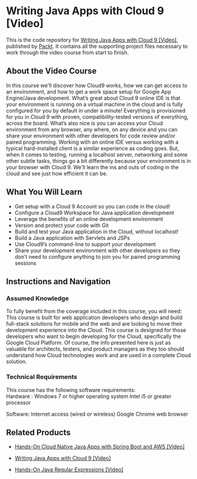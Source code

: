 # Writing Java Apps with Cloud 9 [Video]
This is the code repository for [Writing Java Apps with Cloud 9 [Video]](https://www.packtpub.com/application-development/writing-java-apps-cloud-9?utm_source=github&utm_medium=repository&utm_campaign=9781787283121), published by [Packt](https://www.packtpub.com/?utm_source=github). It contains all the supporting project files necessary to work through the video course from start to finish.
## About the Video Course
In this course we'll discover how Cloud9 works, how we can get access to an environment, and how to get a work space setup for Google App Engine/Java development. What’s great about Cloud 9 online IDE is that your environment is running on a virtual machine in the cloud and is fully configured for you by default in under a minute! Everything is provisioned for you in Cloud 9 with proven, compatibility-tested versions of everything, across the board. What’s also nice is you can access your Cloud environment from any browser, any where, on any device and you can share your environment with other developers for code review and/or paired programming. Working with an online IDE versus working with a typical hard-installed client is a similar experience as coding goes. But, when it comes to testing, running a localhost server, networking and some other subtle tasks, things go a bit differently because your environment is in your browser with Cloud 9. We'll learn the ins and outs of coding in the cloud and see just how efficient it can be.

<H2>What You Will Learn</H2>
<DIV class=book-info-will-learn-text>
<UL>
<LI>Get setup with a Cloud 9 Account so you can code in the cloud! 
<LI>Configure a Cloud9 Workspace for Java application development 
<LI>Leverage the benefits of an online development environment 
<LI>Version and protect your code with Git 
<LI>Build and test your Java application in the Cloud, without localhost! 
<LI>Build a Java application with Servlets and JSPs 
<LI>Use Cloud9’s command-line to support your development 
<LI>Share your development environment with other developers so they don’t need to configure anything to join you for paired programming sessions </LI></UL></DIV>

## Instructions and Navigation
### Assumed Knowledge
To fully benefit from the coverage included in this course, you will need:<br/>
This course is built for web application developers who design and build full-stack solutions for mobile and the web and are looking to move their development experience into the Cloud. This course is designed for those developers who want to begin developing for the Cloud, specifically the Google Cloud Platform. Of course, the info presented here is just as valuable for architects, testers, and product managers as they too should understand how Cloud technologies work and are used in a complete Cloud solution.
### Technical Requirements
This course has the following software requirements:<br/>
Hardware :
Windows 7 or higher operating system
Intel i5 or greater processor


Software:
Internet access (wired or wireless)
Google Chrome web browser

## Related Products
* [Hands-On Cloud Native Java Apps with Spring Boot and AWS [Video]](https://www.packtpub.com/application-development/writing-java-apps-cloud-9?utm_source=github&utm_medium=repository&utm_campaign=9781787283121)

* [Writing Java Apps with Cloud 9 [Video]](https://www.packtpub.com/application-development/writing-java-apps-cloud-9?utm_source=github&utm_medium=repository&utm_campaign=9781787283121)

* [Hands-On Java Regular Expressions [Video]](https://www.packtpub.com/application-development/hands-java-regular-expressions-video?utm_source=github&utm_medium=repository&utm_campaign=9781838555900)


